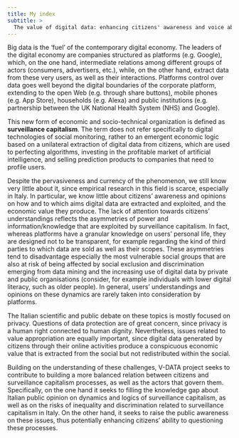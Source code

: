 ```yaml
---
title: My index
subtitle: >
  The value of digital data: enhancing citizens' awareness and voice about surveillance capitalism
---
```


Big data is the ‘fuel’ of the contemporary digital economy. The leaders of the digital economy  are companies structured as platforms (e.g. Google), which, on the one hand, intermediate relations among different groups of actors (consumers, advertisers, etc.), while, on the other hand, extract data from these very users, as well as their interactions. Platforms control over data goes well beyond the digital boundaries of the  corporate platform, extending to the open Web (e.g. through share buttons), mobile phones (e.g. App Store),  households (e.g. Alexa) and public institutions (e.g. partnership between the UK National Health System (NHS) and Google). 

This new form of economic and socio-technical organization is defined as **surveillance capitalism**. The term does  not refer specifically to digital technologies of social monitoring, rather to an emergent economic logic based on a unilateral extraction of digital data from citizens, which are used to perfecting algorithms, investing in the profitable market of artificial intelligence, and selling prediction products to companies that need to profile users. 

Despite the pervasiveness and currency of the phenomenon, we still know very little about it, since empirical research in this field is scarce, especially in Italy. In particular, we know little about citizens’ awareness and opinions on how and to which aims digital data are extracted and exploited, and the economic value they produce. The lack of attention towards citizens’ understandings reflects the asymmetries of power and information/knowledge that are exploited by surveillance capitalism. In fact, whereas platforms have a granular  knowledge on users’ personal life, they are designed not to be transparent, for example regarding the kind of  third parties to which data are sold as well as their scopes. These asymmetries tend to disadvantage especially the most vulnerable social groups that are also at risk of being affected by social exclusion and discrimination emerging from data mining and the increasing use of digital data by private and public organisations (consider,  for example individuals with lower digital literacy, such as older people). In general, users’ understandings and opinions on these dynamics are rarely taken into consideration by platforms. 

The Italian scientific and public debate on these topics is mostly focused on privacy. Questions of data protection are of great concern, since privacy is a human right connected to human dignity. Nevertheless, issues related to value appropriation are equally important, since digital data generated by citizens through their online activities  produce a conspicuous economic value that is extracted from the social but not redistributed within the social. 

Building on the understanding of these challenges, V-DATA project seeks to contribute to building a more  balanced relation between citizens and surveillance capitalism processes, as well as the actors that govern them. Specifically, on the one hand it seeks to filling the knowledge gap about Italian public opinion on dynamics  and logics of surveillance capitalism, as well as on the risks of inequality and discrimination related to surveillance capitalism in Italy. On the other hand, it seeks to raise the public awareness on these issues, thus potentially  enhancing citizens’ ability to questioning these processes.
